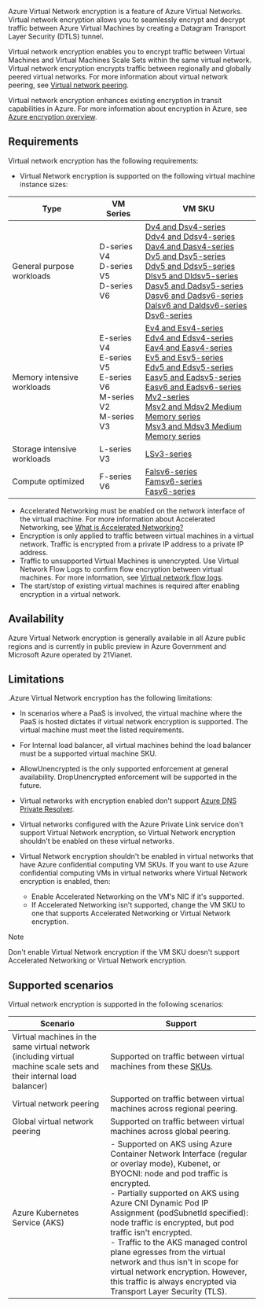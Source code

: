 Azure Virtual Network encryption is a feature of Azure Virtual Networks. Virtual network encryption allows you to seamlessly encrypt and decrypt traffic between Azure Virtual Machines by creating a Datagram Transport Layer Security (DTLS) tunnel.

Virtual network encryption enables you to encrypt traffic between Virtual Machines and Virtual Machines Scale Sets within the same virtual network. Virtual network encryption encrypts traffic between regionally and globally peered virtual networks. For more information about virtual network peering, see [Virtual network peering](/azure/virtual-network/virtual-network-peering-overview).

Virtual network encryption enhances existing encryption in transit capabilities in Azure. For more information about encryption in Azure, see [Azure encryption overview](/azure/security/fundamentals/encryption-overview).

## Requirements

Virtual network encryption has the following requirements:

 -  Virtual Network encryption is supported on the following virtual machine instance sizes:

| **Type**                    | **VM Series**                                                           | **VM SKU**                                                                                                                                                                                                                                                                                                                                                                                                                                                                                                                                                                                                                                                                                                                                                                                                                                                                                                                                                                                                                                                                           |
| --------------------------- | ----------------------------------------------------------------------- | ------------------------------------------------------------------------------------------------------------------------------------------------------------------------------------------------------------------------------------------------------------------------------------------------------------------------------------------------------------------------------------------------------------------------------------------------------------------------------------------------------------------------------------------------------------------------------------------------------------------------------------------------------------------------------------------------------------------------------------------------------------------------------------------------------------------------------------------------------------------------------------------------------------------------------------------------------------------------------------------------------------------------------------------------------------------------------------ |
| General purpose workloads   | D-series V4<br>D-series V5<br>D-series V6                               | [Dv4 and Dsv4-series](/azure/virtual-machines/dv4-dsv4-series)<br>[Ddv4 and Ddsv4-series](/azure/virtual-machines/ddv4-ddsv4-series)<br>[Dav4 and Dasv4-series](/azure/virtual-machines/dav4-dasv4-series)<br>[Dv5 and Dsv5-series](/azure/virtual-machines/dv5-dsv5-series)<br>[Ddv5 and Ddsv5-series](/azure/virtual-machines/ddv5-ddsv5-series)<br>[Dlsv5 and Dldsv5-series](/azure/virtual-machines/dlsv5-dldsv5-series)<br>[Dasv5 and Dadsv5-series](/azure/virtual-machines/dasv5-dadsv5-series)<br>[Dasv6 and Dadsv6-series](/azure/virtual-machines/dasv6-dadsv6-series)<br>[Dalsv6 and Daldsv6-series](/azure/virtual-machines/dalsv6-daldsv6-series)<br>[Dsv6-series](/azure/virtual-machines/sizes/general-purpose/dsv6-series) |
| Memory intensive workloads  | E-series V4<br>E-series V5<br>E-series V6<br>M-series V2<br>M-series V3 | [Ev4 and Esv4-series](/azure/virtual-machines/ev4-esv4-series)<br>[Edv4 and Edsv4-series](/azure/virtual-machines/edv4-edsv4-series)<br>[Eav4 and Easv4-series](/azure/virtual-machines/eav4-easv4-series)<br>[Ev5 and Esv5-series](/azure/virtual-machines/ev5-esv5-series)<br>[Edv5 and Edsv5-series](/azure/virtual-machines/edv5-edsv5-series)<br>[Easv5 and Eadsv5-series](/azure/virtual-machines/easv5-eadsv5-series)<br>[Easv6 and Eadsv6-series](/azure/virtual-machines/easv6-eadsv6-series)<br>[Mv2-series](/azure/virtual-machines/mv2-series)<br>[Msv2 and Mdsv2 Medium Memory series](/azure/virtual-machines/msv2-mdsv2-series)<br>[Msv3 and Mdsv3 Medium Memory series](/azure/virtual-machines/msv3-mdsv3-medium-series)  |
| Storage intensive workloads | L-series V3                                                             | [LSv3-series](/azure/virtual-machines/lsv3-series)                                                                                                                                                                                                                                                                                                                                                                                                                                                                                                                                                                                                                                                                                                                                                                                                                                                                                                                                                                                                  |
| Compute optimized           | F-series V6                                                             | [Falsv6-series](/azure/virtual-machines/sizes/compute-optimized/falsv6-series)<br>[Famsv6-series](/azure/virtual-machines/sizes/compute-optimized/famsv6-series)<br>[Fasv6-series](/azure/virtual-machines/sizes/compute-optimized/fasv6-series)                                                                                                                                                                                                                                                                                                                                                                                                                                                                                                                                                                                                                                                                                                                                  |

 -  Accelerated Networking must be enabled on the network interface of the virtual machine. For more information about Accelerated Networking, see [What is Accelerated Networking?](/azure/virtual-network/accelerated-networking-overview)
 -  Encryption is only applied to traffic between virtual machines in a virtual network. Traffic is encrypted from a private IP address to a private IP address.
 -  Traffic to unsupported Virtual Machines is unencrypted. Use Virtual Network Flow Logs to confirm flow encryption between virtual machines. For more information, see [Virtual network flow logs](/azure/network-watcher/vnet-flow-logs-overview).
 -  The start/stop of existing virtual machines is required after enabling encryption in a virtual network.

## Availability

Azure Virtual Network encryption is generally available in all Azure public regions and is currently in public preview in Azure Government and Microsoft Azure operated by 21Vianet.

## Limitations

.Azure Virtual Network encryption has the following limitations:

 -  In scenarios where a PaaS is involved, the virtual machine where the PaaS is hosted dictates if virtual network encryption is supported. The virtual machine must meet the listed requirements.
 -  For Internal load balancer, all virtual machines behind the load balancer must be a supported virtual machine SKU.
 -  AllowUnencrypted is the only supported enforcement at general availability. DropUnencrypted enforcement will be supported in the future.
 -  Virtual networks with encryption enabled don't support [Azure DNS Private Resolver](/azure/dns/dns-private-resolver-overview).
 -  Virtual networks configured with the Azure Private Link service don't support Virtual Network encryption, so Virtual Network encryption shouldn't be enabled on these virtual networks.
 -  Virtual Network encryption shouldn't be enabled in virtual networks that have Azure confidential computing VM SKUs. If you want to use Azure confidential computing VMs in virtual networks where Virtual Network encryption is enabled, then:
    
    
     -  Enable Accelerated Networking on the VM's NIC if it's supported.
     -  If Accelerated Networking isn't supported, change the VM SKU to one that supports Accelerated Networking or Virtual Network encryption.

> [!NOTE]
> Don't enable Virtual Network encryption if the VM SKU doesn't support Accelerated Networking or Virtual Network encryption.

## Supported scenarios

Virtual network encryption is supported in the following scenarios:

| **Scenario**                                                                                                         | **Support**                                                                                                                                                                                                                                                                                                                                                                                                                                                                                                                         |
| -------------------------------------------------------------------------------------------------------------------- | ----------------------------------------------------------------------------------------------------------------------------------------------------------------------------------------------------------------------------------------------------------------------------------------------------------------------------------------------------------------------------------------------------------------------------------------------------------------------------------------------------------------------------------- |
| Virtual machines in the same virtual network (including virtual machine scale sets and their internal load balancer) | Supported on traffic between virtual machines from these [SKUs](/azure/virtual-network/virtual-network-encryption-overview#requirements).                                                                                                                                                                                                                                                                                                                                                          |
| Virtual network peering                                                                                              | Supported on traffic between virtual machines across regional peering.                                                                                                                                                                                                                                                                                                                                                                                                                                                              |
| Global virtual network peering                                                                                       | Supported on traffic between virtual machines across global peering.                                                                                                                                                                                                                                                                                                                                                                                                                                                                |
| Azure Kubernetes Service (AKS)                                                                                       | - Supported on AKS using Azure Container Network Interface (regular or overlay mode), Kubenet, or BYOCNI: node and pod traffic is encrypted.<br>\- Partially supported on AKS using Azure CNI Dynamic Pod IP Assignment (podSubnetId specified): node traffic is encrypted, but pod traffic isn't encrypted.<br>\- Traffic to the AKS managed control plane egresses from the virtual network and thus isn't in scope for virtual network encryption. However, this traffic is always encrypted via Transport Layer Security (TLS). |
